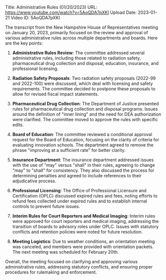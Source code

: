 Title: Administrative Rules (01/20/2023)
URL: https://www.youtube.com/watch?v=5AoQDA7pXKI
Upload Date: 2023-01-21
Video ID: 5AoQDA7pXKI

The transcript from the New Hampshire House of Representatives meeting on January 20, 2023, primarily focused on the review and approval of various administrative rules across multiple departments and boards. Here are the key points:

1. **Administrative Rules Review**: The committee addressed several administrative rules, including those related to radiation safety, pharmaceutical drug collection and disposal, education, insurance, and professional licensing.
   
2. **Radiation Safety Proposals**: Two radiation safety proposals (2022-99 and 2022-100) were discussed, which deal with licensing and safety requirements. The committee decided to postpone these proposals to allow for revised fiscal impact statements.

3. **Pharmaceutical Drug Collection**: The Department of Justice presented rules for pharmaceutical drug collection and disposal programs. Issues around the definition of "inner lining" and the need for DEA authorization were clarified. The committee moved to approve the rules with specific edits.

4. **Board of Education**: The committee reviewed a conditional approval request for the Board of Education, focusing on the clarity of criteria for evaluating innovation schools. The department agreed to remove the phrase "improving at a sufficient rate" for better clarity.

5. **Insurance Department**: The insurance department addressed issues with the use of "may" versus "shall" in their rules, agreeing to change "may" to "shall" for consistency. They also discussed the process for determining penalties and agreed to include references to their adjudicative process.

6. **Professional Licensing**: The Office of Professional Licensure and Certification (OPLC) discussed expired rules and fees, noting efforts to refund fees collected under expired rules and to establish internal controls to prevent future issues.

7. **Interim Rules for Court Reporters and Medical Imaging**: Interim rules were approved for court reporters and medical imaging, addressing the transition of boards to advisory roles under OPLC. Issues with statutory conflicts and retention policies were noted for future resolution.

8. **Meeting Logistics**: Due to weather conditions, an orientation meeting was canceled, and members were provided with orientation packets. The next meeting was scheduled for February 20th.

Overall, the meeting focused on clarifying and approving various administrative rules, addressing statutory conflicts, and ensuring proper procedures for rulemaking and enforcement.
